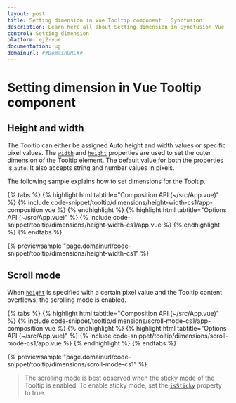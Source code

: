 ```yaml
---
layout: post
title: Setting dimension in Vue Tooltip component | Syncfusion
description: Learn here all about Setting dimension in Syncfusion Vue Tooltip component of Syncfusion Essential JS 2 and more.
control: Setting dimension 
platform: ej2-vue
documentation: ug
domainurl: ##DomainURL##
---
```


# Setting dimension in Vue Tooltip component

## Height and width

The Tooltip can either be assigned Auto height and width values or specific pixel values. The [`width`](https://ej2.syncfusion.com/vue/documentation/api/tooltip#width) and [`height`](https://ej2.syncfusion.com/vue/documentation/api/tooltip#height) properties are used to set the outer dimension of the Tooltip element. The default value for both the properties is `auto`. It also accepts string and number values in pixels.

The following sample explains how to set dimensions for the Tooltip.

{% tabs %}
{% highlight html tabtitle="Composition API (~/src/App.vue)" %}
{% include code-snippet/tooltip/dimensions/height-width-cs1/app-composition.vue %}
{% endhighlight %}
{% highlight html tabtitle="Options API (~/src/App.vue)" %}
{% include code-snippet/tooltip/dimensions/height-width-cs1/app.vue %}
{% endhighlight %}
{% endtabs %}
        
{% previewsample "page.domainurl/code-snippet/tooltip/dimensions/height-width-cs1" %}

## Scroll mode

When [`height`](https://ej2.syncfusion.com/vue/documentation/api/tooltip#height) is specified with a certain pixel value and the Tooltip content overflows, the scrolling mode is enabled.

{% tabs %}
{% highlight html tabtitle="Composition API (~/src/App.vue)" %}
{% include code-snippet/tooltip/dimensions/scroll-mode-cs1/app-composition.vue %}
{% endhighlight %}
{% highlight html tabtitle="Options API (~/src/App.vue)" %}
{% include code-snippet/tooltip/dimensions/scroll-mode-cs1/app.vue %}
{% endhighlight %}
{% endtabs %}
        
{% previewsample "page.domainurl/code-snippet/tooltip/dimensions/scroll-mode-cs1" %}

> The scrolling mode is best observed when the sticky mode of the Tooltip is enabled. To enable sticky mode, set the [`isSticky`](https://ej2.syncfusion.com/vue/documentation/api/tooltip#issticky) property to true.